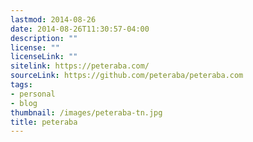 ```yaml
---
lastmod: 2014-08-26
date: 2014-08-26T11:30:57-04:00
description: ""
license: ""
licenseLink: ""
sitelink: https://peteraba.com/
sourceLink: https://github.com/peteraba/peteraba.com
tags:
- personal
- blog
thumbnail: /images/peteraba-tn.jpg
title: peteraba
---
```


